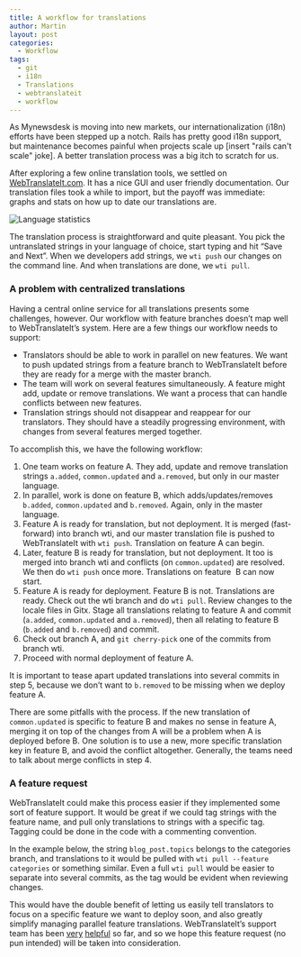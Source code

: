 ```yaml
---
title: A workflow for translations
author: Martin
layout: post
categories:
  - Workflow
tags:
  - git
  - i18n
  - Translations
  - webtranslateit
  - workflow
---
```

As Mynewsdesk is moving into new markets, our internationalization (i18n) efforts have been stepped up a notch. Rails has pretty good i18n support, but maintenance becomes painful when projects scale up \[insert "rails can't scale" joke\]. A better translation process was a big itch to scratch for us.

After exploring a few online translation tools, we settled on [WebTranslateIt.com][1]. It has a nice GUI and user friendly documentation. Our translation files took a while to import, but the payoff was immediate: graphs and stats on how up to date our translations are.

![Language statistics](/images/wp/2011/04/language-stats.png)

The translation process is straightforward and quite pleasant. You pick the untranslated strings in your language of choice, start typing and hit “Save and Next”. When we developers add strings, we `wti push` our changes on the command line. And when translations are done, we `wti pull`.

### A problem with centralized translations

Having a central online service for all translations presents some challenges, however. Our workflow with feature branches doesn’t map well to WebTranslateIt’s system. Here are a few things our workflow needs to support:

*   Translators should be able to work in parallel on new features. We want to push updated strings from a feature branch to WebTranslateIt before they are ready for a merge with the master branch.
*   The team will work on several features simultaneously. A feature might add, update or remove translations. We want a process that can handle conflicts between new features.
*   Translation strings should not disappear and reappear for our translators. They should have a steadily progressing environment, with changes from several features merged together.

To accomplish this, we have the following workflow:

1.  One team works on feature A. They add, update and remove translation strings `a.added`, `common.updated` and `a.removed`, but only in our master language.
2.  In parallel, work is done on feature B, which adds/updates/removes `b.added`, `common.updated` and `b.removed`. Again, only in the master language.
3.  Feature A is ready for translation, but not deployment. It is merged (fast-forward) into branch wti, and our master translation file is pushed to WebTranslateIt with `wti push`. Translation on feature A can begin.
4.  Later, feature B is ready for translation, but not deployment. It too is merged into branch wti and conflicts (on `common.updated`) are resolved. We then do `wti push` once more. Translations on feature  B can now start.
5.  Feature A is ready for deployment. Feature B is not. Translations are ready. Check out the wti branch and do `wti pull`. Review changes to the locale files in Gitx. Stage all translations relating to feature A and commit (`a.added`, `common.updated` and `a.removed`), then all relating to feature B (`b.added` and `b.removed`) and commit.
6.  Check out branch A, and `git cherry-pick` one of the commits from branch wti.
7.  Proceed with normal deployment of feature A.

It is important to tease apart updated translations into several commits in step 5, because we don’t want to `b.removed` to be missing when we deploy feature A.

There are some pitfalls with the process. If the new translation of `common.updated` is specific to feature B and makes no sense in feature A, merging it on top of the changes from A will be a problem when A is deployed before B. One solution is to use a new, more specific translation key in feature B, and avoid the conflict altogether. Generally, the teams need to talk about merge conflicts in step 4.

### A feature request

WebTranslateIt could make this process easier if they implemented some sort of feature support. It would be great if we could tag strings with the feature name, and pull only translations to strings with a specific tag. Tagging could be done in the code with a commenting convention.

In the example below, the string `blog_post.topics` belongs to the categories branch, and translations to it would be pulled with `wti pull --feature categories` or something similar. Even a full `wti pull` would be easier to separate into several commits, as the tag would be evident when reviewing changes.



This would have the double benefit of letting us easily tell translators to focus on a specific feature we want to deploy soon, and also greatly simplify managing parallel feature translations. WebTranslateIt’s support team has been [very][2] [helpful][3] so far, and so we hope this feature request (no pun intended) will be taken into consideration.

 [1]: http://webtranslateit.com
 [2]: http://help.webtranslateit.com/discussions/questions/44-overriding-the-root-node
 [3]: http://help.webtranslateit.com/discussions/problems/350-translation-key-countriesno-becomes-countriesfalse
